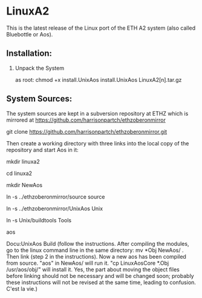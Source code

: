 LinuxA2
=======
This is the latest release of the Linux port of the ETH A2 system (also called Bluebottle or Aos).  


Installation:
-------------

1. Unpack the System

   as root:
      chmod +x install.UnixAos
      install.UnixAos  LinuxA2[n].tar.gz

System Sources:
---------------

The system sources are kept in a subversion repository at ETHZ which is mirrored at https://github.com/harrisonpartch/ethzoberonmirror

 git clone https://github.com/harrisonpartch/ethzoberonmirror.git


Then create a working directory with three links into the local copy of
the repository and start Aos in it:

   mkdir linuxa2

   cd linuxa2

   mkdir NewAos

   ln -s ../ethzoberonmirror/source source

   ln -s ../ethzoberonmirror/UnixAos Unix

   ln -s Unix/buildtools Tools

   aos

   Docu:UnixAos Build (follow the instructions. After compiling the modules, go to the linux command line in the same directory: mv *Obj NewAos/   .  Then link (step 2 in the instructions). Now a new aos has been compiled from source. "aos" in NewAos/ will run it. "cp LinuxAosCore *.Obj /usr/aos/obj/" will install it. Yes, the part about moving the object files before linking should not be necessary and will be changed soon; probably these instructions will not be revised at the same time, leading to confusion. C'est la vie.)

